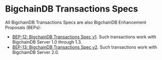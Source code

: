 # BigchainDB Transactions Specs

All BigchainDB Transactions Specs are also BigchainDB Enhancement Proposals (BEPs):

- [BEP-12: BigchainDB Transactions Spec v1](https://github.com/bigchaindb/BEPs/tree/master/12). Such transactions work with BigchainDB Server 1.0 through 1.3.
- [BEP-13: BigchainDB Transactions Spec v2](https://github.com/bigchaindb/BEPs/tree/master/13). Such transactions work with BigchainDB Server 2.0.
